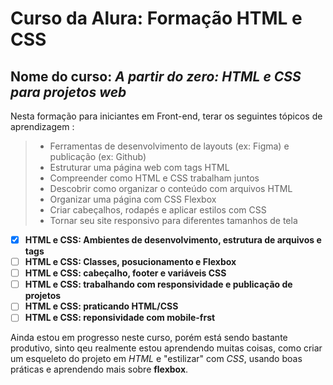 # Curso da Alura: Formação HTML e CSS

## Nome do curso:  *A partir do zero: HTML e CSS para projetos web*

Nesta formação para iniciantes em Front-end, terar os seguintes tópicos de aprendizagem :

>- Ferramentas de desenvolvimento de layouts (ex: Figma) e publicação (ex: Github)
>- Estruturar uma página web com tags HTML
>- Compreender como HTML e CSS trabalham juntos
>- Descobrir como organizar o conteúdo com arquivos HTML
>- Organizar uma página com CSS Flexbox
>- Criar cabeçalhos, rodapés e aplicar estilos com CSS
>- Tornar seu site responsivo para diferentes tamanhos de tela

- [x] **HTML e CSS: Ambientes de desenvolvimento, estrutura de arquivos e tags**
- [ ] **HTML e CSS: Classes, posucionamento e Flexbox**
- [ ] **HTML e CSS: cabeçalho, footer e variáveis CSS**
- [ ] **HTML e CSS: trabalhando com responsividade e publicação de projetos**
- [ ] **HTML e CSS: praticando HTML/CSS**
- [ ] **HTML e CSS: reponsividade com mobile-frst**

Ainda estou em progresso neste curso, porém está sendo bastante produtivo, sinto qeu realmente estou aprendendo muitas coisas, como criar um esqueleto do projeto em *HTML* e "estilizar" com *CSS*, usando boas práticas e aprendendo mais sobre **flexbox**.

